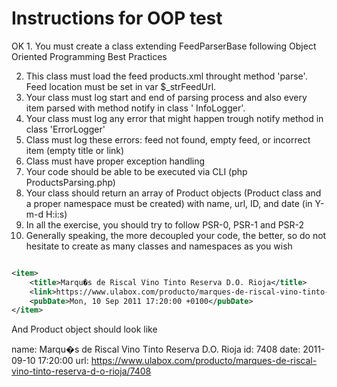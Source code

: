 # Instructions for OOP test

OK 1. You must create a class extending FeedParserBase following Object Oriented Programming Best Practices

2. This class must load the feed products.xml throught method 'parse'. Feed location must be set in var $_strFeedUrl.
3. Your class must log start and end of parsing process and also every item parsed with method notify in class '
   InfoLogger'.
4. Your class must log any error that might happen trough notify method in class 'ErrorLogger'
5. Class must log these errors: feed not found, empty feed, or incorrect item (empty title or link)
6. Class must have proper exception handling
7. Your code should be able to be executed via CLI (php ProductsParsing.php)
8. Your class should return an array of Product objects (Product class and a proper namespace must be created) with
   name, url, ID, and date (in Y-m-d H:i:s)
9. In all the exercise, you should try to follow PSR-0, PSR-1 and PSR-2
10. Generally speaking, the more decoupled your code, the better, so do not hesitate to create as many classes and
    namespaces as you wish

```xml

<item>
    <title>Marqu�s de Riscal Vino Tinto Reserva D.O. Rioja</title>
    <link>https://www.ulabox.com/producto/marques-de-riscal-vino-tinto-reserva-d-o-rioja/7408</link>
    <pubDate>Mon, 10 Sep 2011 17:20:00 +0100</pubDate>
</item>
```

And Product object should look like

name: Marqu�s de Riscal Vino Tinto Reserva D.O. Rioja id: 7408 date: 2011-09-10 17:20:00
url: https://www.ulabox.com/producto/marques-de-riscal-vino-tinto-reserva-d-o-rioja/7408

